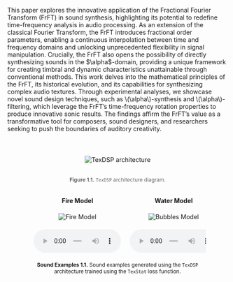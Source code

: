 
<p>
This paper explores the innovative application of the Fractional Fourier Transform (FrFT) in sound synthesis, highlighting its potential to redefine time-frequency analysis in audio processing. As an extension of the classical Fourier Transform, the FrFT introduces fractional order parameters, enabling a continuous interpolation between time and frequency domains and unlocking unprecedented flexibility in signal manipulation. Crucially, the FrFT also opens the possibility of directly synthesizing sounds in the $\alpha$-domain, providing a unique framework for creating timbral and dynamic characteristics unattainable through conventional methods. This work delves into the mathematical principles of the FrFT, its historical evolution, and its capabilities for synthesizing complex audio textures. Through experimental analyses, we showcase novel sound design techniques, such as \(\alpha\)-synthesis and \(\alpha\)-filtering, which leverage the FrFT’s time-frequency rotation properties to produce innovative sonic results. The findings affirm the FrFT’s value as a transformative tool for composers, sound designers, and researchers seeking to push the boundaries of auditory creativity.
</p>

<div style="overflow-x: auto; max-width: 80%; margin: 0 auto; padding: 10px; box-sizing: border-box;">
  <div style="text-align: center; margin: 30px 0;">
    <img src="./assets/img/architecture.svg" alt="TexDSP architecture" style="max-width: 100%; height: auto;">
  </div>
  <p style="text-align: center; font-size: 0.85em; color: #666;"><strong>Figure 1.1.</strong> <code>TexDSP</code> architecture diagram. </p>  
</div>

<div style="overflow-x: auto; max-width: 80%; margin: 0 auto; padding: 10px; box-sizing: border-box;">
  <div style="display: grid; grid-template-columns: repeat(3, minmax(200px, 1fr)); gap: 20px; text-align: center;">

  <!-- Header Row -->
  <div style="font-weight: bold;"><strong>Fire Model</strong></div>
  <div style="font-weight: bold;"><strong>Water Model</strong></div>
  <div style="font-weight: bold;"><strong>Wind Model</strong></div>

  <!-- Model Images Row -->
  <div><img src="./assets/img/fire.gif" alt="Fire Model" style="max-width: 100%;" /></div>
  <div><img src="./assets/img/bubbles_2.gif" alt="Bubbles Model" style="max-width: 100%;" /></div>
  <div><img src="./assets/img/wind.gif" alt="Wind Model" style="max-width: 100%;" /></div>

  <!-- First Sample Row -->
  <div>
    <audio controls style="width: 100%;">
      <source src="./assets/audios/texdsp_timbre_transfer/fire_to_fire.mp3" type="audio/mpeg" />
      Your browser does not support the audio element.
    </audio>
  </div>
  <div>
    <audio controls style="width: 100%;">
      <source src="./assets/audios/texdsp_timbre_transfer/bubbles_to_bubbles.mp3" type="audio/mpeg" />
      Your browser does not support the audio element.
    </audio>
  </div>
  <div>
    <audio controls style="width: 100%;">
      <source src="./assets/audios/texdsp_timbre_transfer/wind_to_wind.mp3" type="audio/mpeg" />
      Your browser does not support the audio element.
    </audio>
  </div>
</div>
</div>

<div style="overflow-x: auto; max-width: 80%; margin: 0 auto; padding: 10px; box-sizing: border-box; text-align: center; font-size: 0.85em; ">
<strong>Sound Examples 1.1.</strong> Sound examples generated using the <code>TexDSP</code> architecture trained using the <code>TexStat</code> loss function.</div>

